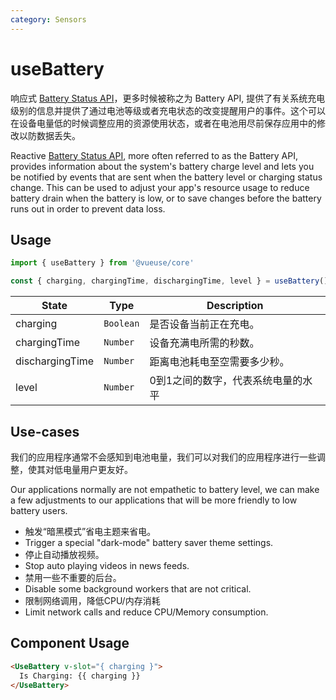 ```yaml
---
category: Sensors
---
```


# useBattery

响应式 [Battery Status API](https://developer.mozilla.org/en-US/docs/Web/API/Battery_Status_API)，更多时候被称之为 Battery API, 提供了有关系统充电级别的信息并提供了通过电池等级或者充电状态的改变提醒用户的事件。这个可以在设备电量低的时候调整应用的资源使用状态，或者在电池用尽前保存应用中的修改以防数据丢失。

Reactive [Battery Status API](https://developer.mozilla.org/en-US/docs/Web/API/Battery_Status_API), more often referred to as the Battery API, provides information about the system's battery charge level and lets you be notified by events that are sent when the battery level or charging status change. This can be used to adjust your app's resource usage to reduce battery drain when the battery is low, or to save changes before the battery runs out in order to prevent data loss.

## Usage

```js
import { useBattery } from '@vueuse/core'

const { charging, chargingTime, dischargingTime, level } = useBattery()
```

| State           | Type      | Description                                                       |
| --------------- | --------- | ----------------------------------------------------------------- |
| charging        | `Boolean` | 是否设备当前正在充电。                           |
| chargingTime    | `Number`  | 设备充满电所需的秒数。     |
| dischargingTime | `Number`  | 距离电池耗电至空需要多少秒。 |
| level           | `Number`  | 0到1之间的数字，代表系统电量的水平   |

## Use-cases

我们的应用程序通常不会感知到电池电量，我们可以对我们的应用程序进行一些调整，使其对低电量用户更友好。

Our applications normally are not empathetic to battery level, we can make a few adjustments to our applications that will be more friendly to low battery users.

- 触发“暗黑模式”省电主题来省电。
- Trigger a special "dark-mode" battery saver theme settings.
- 停止自动播放视频。
- Stop auto playing videos in news feeds.
- 禁用一些不重要的后台。
- Disable some background workers that are not critical.
- 限制网络调用，降低CPU/内存消耗
- Limit network calls and reduce CPU/Memory consumption.


## Component Usage
```html
<UseBattery v-slot="{ charging }">
  Is Charging: {{ charging }}
</UseBattery>
```
